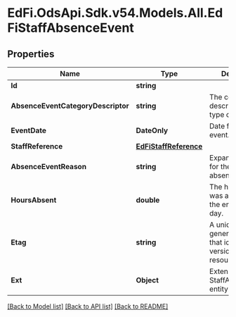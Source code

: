 # EdFi.OdsApi.Sdk.v54.Models.All.EdFiStaffAbsenceEvent

## Properties

Name | Type | Description | Notes
------------ | ------------- | ------------- | -------------
**Id** | **string** |  | [optional] 
**AbsenceEventCategoryDescriptor** | **string** | The code describing the type of absence. | 
**EventDate** | **DateOnly** | Date for this leave event. | 
**StaffReference** | [**EdFiStaffReference**](EdFiStaffReference.md) |  | 
**AbsenceEventReason** | **string** | Expanded reason for the staff absence. | [optional] 
**HoursAbsent** | **double** | The hours the staff was absent, if not the entire working day. | [optional] 
**Etag** | **string** | A unique system-generated value that identifies the version of the resource. | [optional] 
**Ext** | **Object** | Extensions to the StaffAbsenceEvent entity. | [optional] 

[[Back to Model list]](../README.md#documentation-for-models) [[Back to API list]](../README.md#documentation-for-api-endpoints) [[Back to README]](../README.md)


